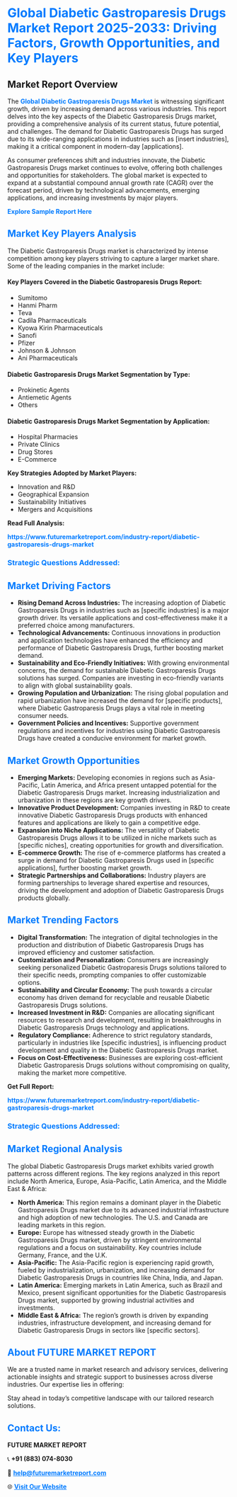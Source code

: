 <h1 style="color: #007BFF;">Global Diabetic Gastroparesis Drugs Market Report 2025-2033: Driving Factors, Growth Opportunities, and Key Players</h1>

<section id="overview">
<h2>Market Report Overview</h2>
<p>The <a href="https://www.futuremarketreport.com/industry-report/diabetic-gastroparesis-drugs-market" style="color: #007BFF; text-decoration: none;"><strong>Global Diabetic Gastroparesis Drugs Market</strong></a> is witnessing significant growth, driven by increasing demand across various industries. This report delves into the key aspects of the Diabetic Gastroparesis Drugs market, providing a comprehensive analysis of its current status, future potential, and challenges. The demand for Diabetic Gastroparesis Drugs has surged due to its wide-ranging applications in industries such as [insert industries], making it a critical component in modern-day [applications].</p>
<p>As consumer preferences shift and industries innovate, the Diabetic Gastroparesis Drugs market continues to evolve, offering both challenges and opportunities for stakeholders. The global market is expected to expand at a substantial compound annual growth rate (CAGR) over the forecast period, driven by technological advancements, emerging applications, and increasing investments by major players.</p>
</section>

<section id="overview">
<p><a href="https://www.futuremarketreport.com/request-sample/reportId=78179" style="color: #007BFF; text-decoration: none;"><strong>Explore Sample Report Here</strong></a></p>
</section>

<section id="key-players">
<h2 style="color: #007BFF;">Market Key Players Analysis</h2>
<p>The Diabetic Gastroparesis Drugs market is characterized by intense competition among key players striving to capture a larger market share. Some of the leading companies in the market include:</p>
<h4>Key Players Covered in the Diabetic Gastroparesis Drugs Report:</h4>
<ul><li>Sumitomo</li><li>Hanmi Pharm</li><li>Teva</li><li>Cadila Pharmaceuticals</li><li>Kyowa Kirin Pharmaceuticals</li><li>Sanofi</li><li>Pfizer</li><li>Johnson &amp; Johnson</li><li>Ani Pharmaceuticals</li></ul>
<h4>Diabetic Gastroparesis Drugs Market Segmentation by Type:</h4>
<ul><li>Prokinetic Agents</li><li>Antiemetic Agents</li><li>Others</li></ul>

<h4>Diabetic Gastroparesis Drugs Market Segmentation by Application:</h4>
<ul><li>Hospital Pharmacies</li><li>Private Clinics</li><li>Drug Stores</li><li>E-Commerce</li></ul>
<p><strong>Key Strategies Adopted by Market Players:</strong></p>
<ul>
<li>Innovation and R&D</li>
<li>Geographical Expansion</li>
<li>Sustainability Initiatives</li>
<li>Mergers and Acquisitions</li>
</ul>
</section>

<section>
<p><strong>Read Full Analysis: </strong></p><a href="https://www.futuremarketreport.com/industry-report/diabetic-gastroparesis-drugs-market" style="color: #007BFF; text-decoration: none;"><strong>https://www.futuremarketreport.com/industry-report/diabetic-gastroparesis-drugs-market</strong></a>
<h3 style="color: #007BFF;">Strategic Questions Addressed:</h3>
</section>

<section id="driving-factors">
<h2 style="color: #007BFF;">Market Driving Factors</h2>
<ul>
<li><strong>Rising Demand Across Industries:</strong> The increasing adoption of Diabetic Gastroparesis Drugs in industries such as [specific industries] is a major growth driver. Its versatile applications and cost-effectiveness make it a preferred choice among manufacturers.</li>
<li><strong>Technological Advancements:</strong> Continuous innovations in production and application technologies have enhanced the efficiency and performance of Diabetic Gastroparesis Drugs, further boosting market demand.</li>
<li><strong>Sustainability and Eco-Friendly Initiatives:</strong> With growing environmental concerns, the demand for sustainable Diabetic Gastroparesis Drugs solutions has surged. Companies are investing in eco-friendly variants to align with global sustainability goals.</li>
<li><strong>Growing Population and Urbanization:</strong> The rising global population and rapid urbanization have increased the demand for [specific products], where Diabetic Gastroparesis Drugs plays a vital role in meeting consumer needs.</li>
<li><strong>Government Policies and Incentives:</strong> Supportive government regulations and incentives for industries using Diabetic Gastroparesis Drugs have created a conducive environment for market growth.</li>
</ul>
</section>

<section id="growth-opportunities">
<h2 style="color: #007BFF;">Market Growth Opportunities</h2>
<ul>
<li><strong>Emerging Markets:</strong> Developing economies in regions such as Asia-Pacific, Latin America, and Africa present untapped potential for the Diabetic Gastroparesis Drugs market. Increasing industrialization and urbanization in these regions are key growth drivers.</li>
<li><strong>Innovative Product Development:</strong> Companies investing in R&D to create innovative Diabetic Gastroparesis Drugs products with enhanced features and applications are likely to gain a competitive edge.</li>
<li><strong>Expansion into Niche Applications:</strong> The versatility of Diabetic Gastroparesis Drugs allows it to be utilized in niche markets such as [specific niches], creating opportunities for growth and diversification.</li>
<li><strong>E-commerce Growth:</strong> The rise of e-commerce platforms has created a surge in demand for Diabetic Gastroparesis Drugs used in [specific applications], further boosting market growth.</li>
<li><strong>Strategic Partnerships and Collaborations:</strong> Industry players are forming partnerships to leverage shared expertise and resources, driving the development and adoption of Diabetic Gastroparesis Drugs products globally.</li>
</ul>
</section>

<section id="trending-factors">
<h2 style="color: #007BFF;">Market Trending Factors</h2>
<ul>
<li><strong>Digital Transformation:</strong> The integration of digital technologies in the production and distribution of Diabetic Gastroparesis Drugs has improved efficiency and customer satisfaction.</li>
<li><strong>Customization and Personalization:</strong> Consumers are increasingly seeking personalized Diabetic Gastroparesis Drugs solutions tailored to their specific needs, prompting companies to offer customizable options.</li>
<li><strong>Sustainability and Circular Economy:</strong> The push towards a circular economy has driven demand for recyclable and reusable Diabetic Gastroparesis Drugs solutions.</li>
<li><strong>Increased Investment in R&D:</strong> Companies are allocating significant resources to research and development, resulting in breakthroughs in Diabetic Gastroparesis Drugs technology and applications.</li>
<li><strong>Regulatory Compliance:</strong> Adherence to strict regulatory standards, particularly in industries like [specific industries], is influencing product development and quality in the Diabetic Gastroparesis Drugs market.</li>
<li><strong>Focus on Cost-Effectiveness:</strong> Businesses are exploring cost-efficient Diabetic Gastroparesis Drugs solutions without compromising on quality, making the market more competitive.</li>
</ul>
</section>

<section>
<p><strong>Get Full Report: </strong></p><a href="https://www.futuremarketreport.com/industry-report/diabetic-gastroparesis-drugs-market" style="color: #007BFF; text-decoration: none;"><strong>https://www.futuremarketreport.com/industry-report/diabetic-gastroparesis-drugs-market</strong></a>
<h3 style="color: #007BFF;">Strategic Questions Addressed:</h3>
</section>


<section id="regional-analysis">
<h2 style="color: #007BFF;">Market Regional Analysis</h2>
<p>The global Diabetic Gastroparesis Drugs market exhibits varied growth patterns across different regions. The key regions analyzed in this report include North America, Europe, Asia-Pacific, Latin America, and the Middle East & Africa:</p>
<ul>
<li><strong>North America:</strong> This region remains a dominant player in the Diabetic Gastroparesis Drugs market due to its advanced industrial infrastructure and high adoption of new technologies. The U.S. and Canada are leading markets in this region.</li>
<li><strong>Europe:</strong> Europe has witnessed steady growth in the Diabetic Gastroparesis Drugs market, driven by stringent environmental regulations and a focus on sustainability. Key countries include Germany, France, and the U.K.</li>
<li><strong>Asia-Pacific:</strong> The Asia-Pacific region is experiencing rapid growth, fueled by industrialization, urbanization, and increasing demand for Diabetic Gastroparesis Drugs in countries like China, India, and Japan.</li>
<li><strong>Latin America:</strong> Emerging markets in Latin America, such as Brazil and Mexico, present significant opportunities for the Diabetic Gastroparesis Drugs market, supported by growing industrial activities and investments.</li>
<li><strong>Middle East & Africa:</strong> The region’s growth is driven by expanding industries, infrastructure development, and increasing demand for Diabetic Gastroparesis Drugs in sectors like [specific sectors].</li>
</ul>
</section>

<footer>
<h2 style="color: #007BFF;">About FUTURE MARKET REPORT</h2>
<p>We are a trusted name in market research and advisory services, delivering actionable insights and strategic support to businesses across diverse industries. Our expertise lies in offering:</p>

<p>Stay ahead in today’s competitive landscape with our tailored research solutions.</p>

<h2 style="color: #007BFF;">Contact Us:</h2>
<p><strong>FUTURE MARKET REPORT</strong></p>
<p>📞 <strong>+91 (883) 074-8030</strong></p>
<p>📧 <strong><a href="mailto:help@futuremarketreport.com" style="color: #007BFF;">help@futuremarketreport.com</a></strong></p>
<p>🌐 <strong><a href="https://www.futuremarketreport.com/" style="color: #007BFF;">Visit Our Website</a></strong></p>
</footer>